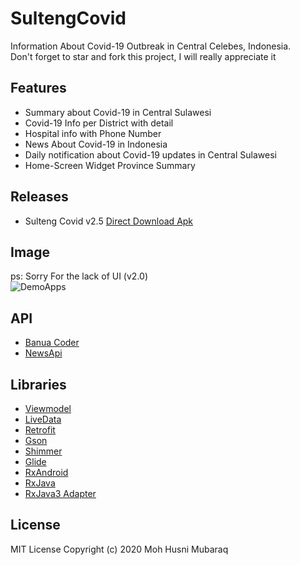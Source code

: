 # SultengCovid  
Information About Covid-19 Outbreak in Central Celebes, Indonesia.  
Don't forget to star and fork this project, I will really appreciate it  

## Features  
- Summary about Covid-19 in Central Sulawesi  
- Covid-19 Info per District with detail  
- Hospital info with Phone Number  
- News About Covid-19 in Indonesia  
- Daily notification about Covid-19 updates in Central Sulawesi  
- Home-Screen Widget Province Summary  

## Releases  
  
- Sulteng Covid v2.5 [Direct Download Apk](https://github.com/whoishusni/SultengCovid/releases/download/v.2.5/SultengCovid_v.2.5.apk)


## Image  
ps: Sorry For the lack of UI (v2.0)  
![DemoApps](https://user-images.githubusercontent.com/28988446/79990370-8e6a5f80-84e3-11ea-8d3a-8bb2f3631625.jpg)  

## API  
- [Banua Coder](https://github.com/RyanAidilPratama/PICO_SULTENG_API)  
- [NewsApi](https://newsapi.org)  

## Libraries  
- [Viewmodel](https://developer.android.com/jetpack/androidx/releases/lifecycle)  
- [LiveData](https://developer.android.com/jetpack/androidx/releases/lifecycle)  
- [Retrofit](https://github.com/square/retrofit)  
- [Gson](https://github.com/google/gson)  
- [Shimmer](https://github.com/facebook/shimmer-android)  
- [Glide](https://github.com/bumptech/glide)  
- [RxAndroid](https://github.com/ReactiveX/RxAndroid)  
- [RxJava](https://github.com/ReactiveX/RxJava)  
- [RxJava3 Adapter](https://github.com/akarnokd/RxJavaRetrofitAdapter)  

## License  
MIT License
Copyright (c) 2020 Moh Husni Mubaraq
